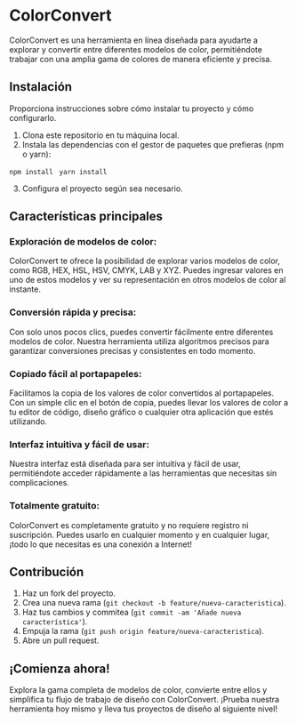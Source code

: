 # ColorConvert

ColorConvert es una herramienta en línea diseñada para ayudarte a explorar y convertir entre diferentes modelos de color, permitiéndote trabajar con una amplia gama de colores de manera eficiente y precisa.

## Instalación

Proporciona instrucciones sobre cómo instalar tu proyecto y cómo configurarlo.

1. Clona este repositorio en tu máquina local.
2. Instala las dependencias con el gestor de paquetes que prefieras (npm o yarn):

```npm install ```
``` yarn install ```

3. Configura el proyecto según sea necesario.


## Características principales

### Exploración de modelos de color:
ColorConvert te ofrece la posibilidad de explorar varios modelos de color, como RGB, HEX, HSL, HSV, CMYK, LAB y XYZ. Puedes ingresar valores en uno de estos modelos y ver su representación en otros modelos de color al instante.

### Conversión rápida y precisa:
Con solo unos pocos clics, puedes convertir fácilmente entre diferentes modelos de color. Nuestra herramienta utiliza algoritmos precisos para garantizar conversiones precisas y consistentes en todo momento.

### Copiado fácil al portapapeles:
Facilitamos la copia de los valores de color convertidos al portapapeles. Con un simple clic en el botón de copia, puedes llevar los valores de color a tu editor de código, diseño gráfico o cualquier otra aplicación que estés utilizando.

### Interfaz intuitiva y fácil de usar:
Nuestra interfaz está diseñada para ser intuitiva y fácil de usar, permitiéndote acceder rápidamente a las herramientas que necesitas sin complicaciones.

### Totalmente gratuito:
ColorConvert es completamente gratuito y no requiere registro ni suscripción. Puedes usarlo en cualquier momento y en cualquier lugar, ¡todo lo que necesitas es una conexión a Internet!

## Contribución

1. Haz un fork del proyecto.
2. Crea una nueva rama (```git checkout -b feature/nueva-caracteristica```).
3. Haz tus cambios y commitea (```git commit -am 'Añade nueva característica'```).
4. Empuja la rama (```git push origin feature/nueva-caracteristica```).
5. Abre un pull request.

## ¡Comienza ahora!
Explora la gama completa de modelos de color, convierte entre ellos y simplifica tu flujo de trabajo de diseño con ColorConvert. ¡Prueba nuestra herramienta hoy mismo y lleva tus proyectos de diseño al siguiente nivel!
